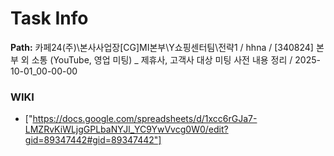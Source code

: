 # Task Info

**Path:** 카페24(주)\본사사업장\[CG]MI본부\Y쇼핑센터팀\전략1 / hhna / [340824] 본부 외 소통 (YouTube, 영업 미팅) _ 제휴사, 고객사 대상 미팅 사전 내용 정리 / 2025-10-01_00-00-00

### WIKI
- ["https://docs.google.com/spreadsheets/d/1xcc6rGJa7-LMZRvKiWLjgGPLbaNYJl_YC9YwVvcg0W0/edit?gid=89347442#gid=89347442"]

